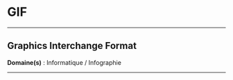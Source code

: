 # GIF

---------------------------------------

## Graphics Interchange Format

**Domaine(s)** : Informatique / Infographie

---------------------------------------